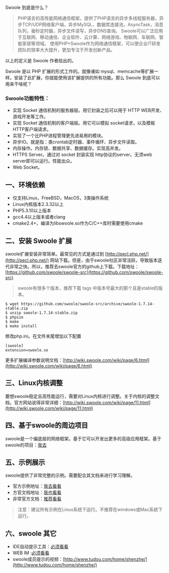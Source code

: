 
Swoole 到底是什么？

> PHP语言的高性能网络通信框架，提供了PHP语言的异步多线程服务器，异步TCP/UDP网络客户端，异步MySQL，数据库连接池，AsyncTask，消息队列，毫秒定时器，异步文件读写，异步DNS查询。
Swoole可以广泛应用于互联网、移动通信、企业软件、云计算、网络游戏、物联网、车联网、智能家居等领域。 使用PHP+Swoole作为网络通信框架，可以使企业IT研发团队的效率大大提升，更加专注于开发创新产品。

以上的定义是 Swoole 作者给出的。

Swoole 是以 PHP 扩展的形式工作的。就像诸如 mysql、memcache等扩展一样。安装了此扩展，你就能使用该扩展提供的所有功能。那么 Swoole 到底可以用来干啥呢？

### Swoole功能特性：
+ 实现 Socket 通信机制的服务器层。用它封装之后可以用于 HTTP WEB开发、游戏开发等工作。
+ 实现 Socket 通信机制的客户端层。用它可以模拟 socket请求，以及模板HTTP客户端请求。
+ 实现了一个比PHP进程管理更先进易用的模块。
+ 异步IO。就是指：类crontab定时器、事件循环、异步文件读取。
+ 内存操作。内存锁、数据共享、数据缓存。实现高并发。
+ HTTPS Server。通过对 socket 封装实现 http协议的server。无须web server即可以运行。性能出众。
+ Web Socket。


## 一、环境依赖

+ 仅支持Linux，FreeBSD，MacOS，3类操作系统
+ Linux内核版本2.3.32以上
+ PHP5.3.10以上版本
+ gcc4.4以上版本或者clang
+ cmake2.4+，编译为libswoole.so作为C/C++库时需要使用cmake

## 二、安装 Swoole 扩展

swoole扩展安装非常简单。最常见的方式是通过到 [http://pecl.php.net/](http://pecl.php.net/) 网站下载。但是，由于swoole社区非常活跃，导致版本迭代非常之快。所以，推荐去swoole官方的github上下载。下载地址：[https://github.com/swoole/swoole-src](https://github.com/swoole/swoole-src)

> swoole有很多个版本，推荐下载 tags 中版本号最大的那个且是stable的版本。

```shell
$ wget https://github.com/swoole/swoole-src/archive/swoole-1.7.14-stable.zip
$ unzip swoole-1.7.14-stable.zip
$ phpize
$ make
$ make install
```

修改php.ini。在文件末尾增加以下配置
```
[swoole]
extension=swoole.so
```

更多扩展编译参数说明文档：[http://wiki.swoole.com/wiki/page/6.html](http://wiki.swoole.com/wiki/page/6.html)

## 三、Linux内核调整

要想swoole稳定且高性能运行，需要对Linux内核进行调整。关于内核的调整文档，官方网站说得非常详细：[http://wiki.swoole.com/wiki/page/11.html](http://wiki.swoole.com/wiki/page/11.html)



## 四、基于swoole的周边项目

swoole是一个偏底层的网络框架。基于它可以开发出更多的高级应用框架。基于swoole的项目：[我去](http://wiki.swoole.com/wiki/page/303.html)


## 五、示例展示

swoole提供了非常完整的示例。需要配合其文档来进行学习理解。
+ 官方示例地址：[我去看看](https://github.com/swoole/swoole-src/tree/swoole-1.7.14-stable/examples)
+ 方官文档地址：[我也看看](http://wiki.swoole.com/)
+ 非常官方文档：[推荐看看](https://github.com/LinkedDestiny/swoole-doc)

> 注意：建议所有示例在Linux系统下运行。不推荐在windows或Mac系统下运行。


## 六、swoole 其它

+ IDE自动提示工具：[必须看看](https://github.com/eaglewu/swoole-ide-helper)
+ WEB IM :[必须看看](https://github.com/matyhtf/php-webim)
+ swoole成员提示的视频：[http://www.tudou.com/home/shenzhe/](http://www.tudou.com/home/shenzhe/)



